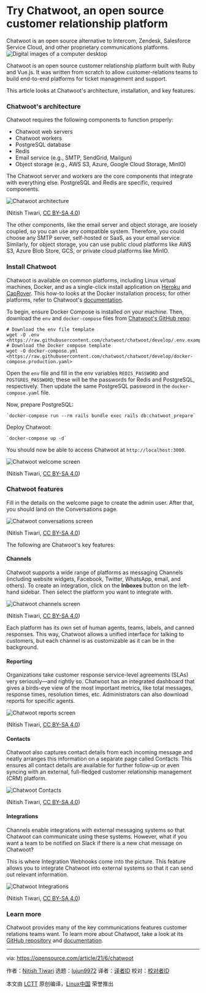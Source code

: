 [#]: subject: (Try Chatwoot, an open source customer relationship platform)
[#]: via: (https://opensource.com/article/21/6/chatwoot)
[#]: author: (Nitish Tiwari https://opensource.com/users/tiwarinitish86)
[#]: collector: (lujun9972)
[#]: translator: ( )
[#]: reviewer: ( )
[#]: publisher: ( )
[#]: url: ( )

Try Chatwoot, an open source customer relationship platform
======
Chatwoot is an open source alternative to Intercom, Zendesk, Salesforce
Service Cloud, and other proprietary communications platforms.
![Digital images of a computer desktop][1]

Chatwoot is an open source customer relationship platform built with Ruby and Vue.js. It was written from scratch to allow customer-relations teams to build end-to-end platforms for ticket management and support.

This article looks at Chatwoot's architecture, installation, and key features.

### Chatwoot's architecture

Chatwoot requires the following components to function properly:

  * Chatwoot web servers
  * Chatwoot workers
  * PostgreSQL database
  * Redis
  * Email service (e.g., SMTP, SendGrid, Mailgun)
  * Object storage (e.g., AWS S3, Azure, Google Cloud Storage, MinIO)



The Chatwoot server and workers are the core components that integrate with everything else. PostgreSQL and Redis are specific, required components.

![Chatwoot architecture][2]

(Nitish Tiwari, [CC BY-SA 4.0][3])

The other components, like the email server and object storage, are loosely coupled, so you can use any compatible system. Therefore, you could choose any SMTP server, self-hosted or SaaS, as your email service. Similarly, for object storage, you can use public cloud platforms like AWS S3, Azure Blob Store, GCS, or private cloud platforms like MinIO.

### Install Chatwoot

Chatwoot is available on common platforms, including Linux virtual machines, Docker, and as a single-click install application on [Heroku][4] and [CapRover][5]. This how-to looks at the Docker installation process; for other platforms, refer to Chatwoot's [documentation][6].

To begin, ensure Docker Compose is installed on your machine. Then, download the `env` and `docker-compose` files from [Chatwoot's GitHub repo][7]:


```
# Download the env file template
wget -O .env <https://raw.githubusercontent.com/chatwoot/chatwoot/develop/.env.example>
# Download the Docker compose template
wget -O docker-compose.yml <https://raw.githubusercontent.com/chatwoot/chatwoot/develop/docker-compose.production.yaml>
```

Open the `env` file and fill in the env variables `REDIS_PASSWORD` and `POSTGRES_PASSWORD`; these will be the passwords for Redis and PostgreSQL, respectively. Then update the same PostgreSQL password in the `docker-compose.yaml` file. 

Now, prepare PostgreSQL:


```
`docker-compose run --rm rails bundle exec rails db:chatwoot_prepare`
```

Deploy Chatwoot:


```
`docker-compose up -d`
```

You should now be able to access Chatwoot at `http://localhost:3000`.

![Chatwoot welcome screen][8]

(Nitish Tiwari, [CC BY-SA 4.0][3])

### Chatwoot features

Fill in the details on the welcome page to create the admin user. After that, you should land on the Conversations page.

![Chatwoot conversations screen][9]

(Nitish Tiwari, [CC BY-SA 4.0][3])

The following are Chatwoot's key features:

#### Channels

Chatwoot supports a wide range of platforms as messaging Channels (including website widgets, Facebook, Twitter, WhatsApp, email, and others). To create an integration, click on the **Inboxes** button on the left-hand sidebar. Then select the platform you want to integrate with.

![Chatwoot channels screen][10]

(Nitish Tiwari, [CC BY-SA 4.0][3])

Each platform has its own set of human agents, teams, labels, and canned responses. This way, Chatwoot allows a unified interface for talking to customers, but each channel is as customizable as it can be in the background.

#### Reporting

Organizations take customer response service-level agreements (SLAs) very seriously—and rightly so. Chatwoot has an integrated dashboard that gives a birds-eye view of the most important metrics, like total messages, response times, resolution times, etc. Administrators can also download reports for specific agents.

![Chatwoot reports screen][11]

(Nitish Tiwari, [CC BY-SA 4.0][3])

#### Contacts

Chatwoot also captures contact details from each incoming message and neatly arranges this information on a separate page called Contacts. This ensures all contact details are available for further follow-up or even syncing with an external, full-fledged customer relationship management (CRM) platform.

![Chatwoot Contacts][12]

(Nitish Tiwari, [CC BY-SA 4.0][3])

#### Integrations

Channels enable integrations with external messaging systems so that Chatwoot can communicate using these systems. However, what if you want a team to be notified on Slack if there is a new chat message on Chatwoot?

This is where Integration Webhooks come into the picture. This feature allows you to integrate Chatwoot into external systems so that it can send out relevant information.

![Chatwoot Integrations][13]

(Nitish Tiwari, [CC BY-SA 4.0][3])

### Learn more

Chatwoot provides many of the key communications features customer relations teams want. To learn more about Chatwoot, take a look at its [GitHub repository][14] and [documentation][15].

--------------------------------------------------------------------------------

via: https://opensource.com/article/21/6/chatwoot

作者：[Nitish Tiwari][a]
选题：[lujun9972][b]
译者：[译者ID](https://github.com/译者ID)
校对：[校对者ID](https://github.com/校对者ID)

本文由 [LCTT](https://github.com/LCTT/TranslateProject) 原创编译，[Linux中国](https://linux.cn/) 荣誉推出

[a]: https://opensource.com/users/tiwarinitish86
[b]: https://github.com/lujun9972
[1]: https://opensource.com/sites/default/files/styles/image-full-size/public/lead-images/computer_desk_home_laptop_browser.png?itok=Y3UVpY0l (Digital images of a computer desktop)
[2]: https://opensource.com/sites/default/files/uploads/chatwoot_servicecalls.png (Chatwoot architecture)
[3]: https://creativecommons.org/licenses/by-sa/4.0/
[4]: https://www.heroku.com/
[5]: https://caprover.com/docs/get-started.html
[6]: https://www.chatwoot.com/docs/self-hosted/deployment/architecture#available-deployment-options
[7]: https://github.com/chatwoot/chatwoot
[8]: https://opensource.com/sites/default/files/uploads/chatwoot_welcome.png (Chatwoot welcome screen)
[9]: https://opensource.com/sites/default/files/uploads/chatwoot_conversations.png (Chatwoot conversations screen)
[10]: https://opensource.com/sites/default/files/uploads/chatwoot_channels.png (Chatwoot channels screen)
[11]: https://opensource.com/sites/default/files/uploads/chatwoot_reports.png (Chatwoot reports screen)
[12]: https://opensource.com/sites/default/files/uploads/chatwoot_contacts.png (Chatwoot Contacts)
[13]: https://opensource.com/sites/default/files/uploads/chatwoot_integrations.png (Chatwoot Integrations)
[14]: http://github.com/chatwoot/chatwoot
[15]: https://www.chatwoot.com/help-center
